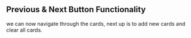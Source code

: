 ## Previous & Next Button Functionality

we can now navigate through the cards, next up is to add new cards and clear all cards.

